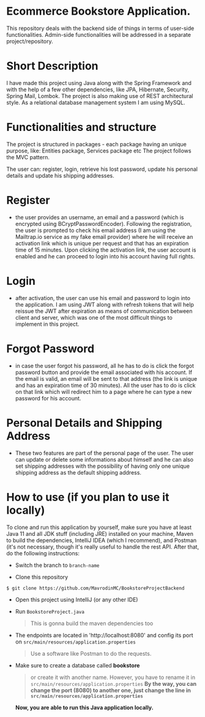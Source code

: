 
# Ecommerce Bookstore Application.

This repository deals with the backend side of things in terms of user-side functionalities.
Admin-side functionalities will be addressed in a separate project/repository.

# Short Description 

I have made this project using Java along with the Spring Framework and with the help of a few other dependencies, like JPA, Hibernate, Security, Spring Mail, Lombok.
The project is also making use of REST architectural style. 
As a relational database management system I am using MySQL. 

# Functionalities and structure 

The project is structured in packages - each package having an unique purpose, like: Entities package, Services package etc
The project follows the MVC pattern.

The user can: register, login, retrieve his lost password, update his personal details and update his shipping addresses.

# Register 
- the user provides an username, an email and a password (which is encrypted using BCryptPasswordEncoder). Following the registration, the user is prompted to check his email address (I am using the Mailtrap.io service as my fake email provider) where he will receive an activation link which is unique per request and that has an expiration time of 15 minutes. Upon clicking the activation link, the user account is enabled and he can proceed to login into his account having full rights.

# Login
- after activation, the user can use his email and password to login into the application. I am using JWT along with refresh tokens that will help reissue the JWT after expiration as means of communication between client and server, which was one of the most difficult things to implement in this project.

# Forgot Password 
- in case the user forgot his password, all he has to do is click the forgot password button and provide the email associated with his account. If the email is valid, an email will be sent to that address (the link is unique and has an expiration time of 30 minutes). All the user has to do is click on that link which will redirect him to a page where he can type a new password for his account.

# Personal Details and Shipping Address
- These two features are part of the personal page of the user. The user can update or delete some informations about himself and he can also set shipping addresses with the possibility of having only one unique shipping address as the default shipping address. 

# How to use (if you plan to use it locally)

To clone and run this application by yourself, make sure you have at least Java 11 and all JDK stuff (including JRE) installed on your machine, Maven to build the dependencies,
IntelliJ IDEA (which I recommend), and Postman (it's not necessary, though it's really useful to handle the rest API. After that, do the following instructions: 

- Switch the branch to ```branch-name```

- Clone this repository
```bash
$ git clone https://github.com/MavrodinMC/BookstoreProjectBackend
```
- Open this project using IntelliJ (or any other IDE)

- Run ```BookstoreProject.java```
  > This is gonna build the maven dependencies too
- The endpoints are located in 'http://localhost:8080' and config its port on ```src/main/resources/application.properties```
  > Use a software like Postman to do the requests. 
  
- Make sure to create a database called **bookstore** 
  > or create it with another name. However, you have to rename it in ```src/main/resources/application.properties```
 **By the way, you can change the port (8080) to another one, just change the line in ```src/main/resources/application.properties```**

  **Now, you are able to run this Java application locally.** 




